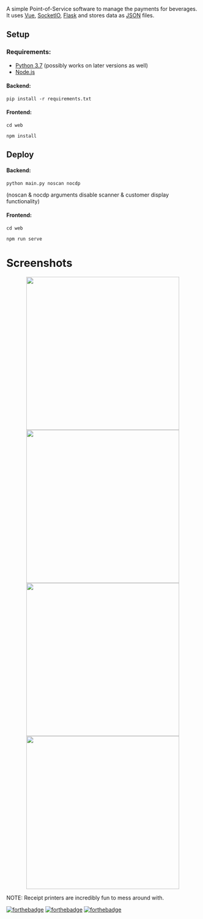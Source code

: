 A simple Point-of-Service software to manage the payments for beverages.
It uses [Vue](https://vuejs.org/), [SocketIO](https://socket.io/), [Flask](https://flask.palletsprojects.com/) and stores data as [JSON](https://www.json.org/) files.

## Setup

### Requirements:

- [Python 3.7](https://www.python.org/) (possibly works on later versions as well)
- [Node.js](https://nodejs.org/en/)

#### Backend:
```
pip install -r requirements.txt
```

#### Frontend:
```
cd web

npm install
```

## Deploy
#### Backend:
```
python main.py noscan nocdp
```
(noscan & nocdp arguments disable scanner & customer display functionality)

#### Frontend:
```
cd web

npm run serve
```

# Screenshots

<p align="center">
<img src="screenshot_users.png" width="400"/> <img src="screenshot_pay.png" width="400"/> <img src="screenshot_buy.png" width="400"/> <img src="screenshot_transactions.png" width="400"/>
</p>

NOTE: Receipt printers are incredibly fun to mess around with.

[![forthebadge](https://forthebadge.com/images/badges/fuck-it-ship-it.svg)](https://forthebadge.com) [![forthebadge](https://forthebadge.com/images/badges/contains-cat-gifs.svg)](https://forthebadge.com) [![forthebadge](https://forthebadge.com/images/badges/compatibility-pc-load-letter.svg)](https://forthebadge.com)

